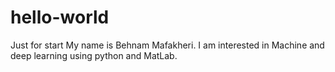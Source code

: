 # hello-world
Just for start
My name is Behnam Mafakheri. I am interested in Machine and deep learning using python and MatLab.
